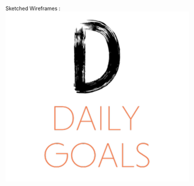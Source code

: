 Sketched Wireframes : 
![alt text](https://github.com/Chavan27/CSC690/blob/master/Screenshot%202019-07-15%20at%209.16.27%20PM.png)



